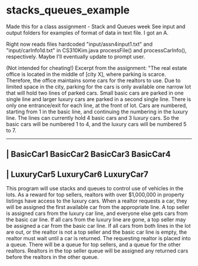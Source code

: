 # stacks_queues_example

Made this for a class assignment - Stack and Queues week
See input and output folders for examples of format of data in text file.
I got an A.

Right now reads files hardcoded "input/assn4input1.txt" and "input/carInfo1d.txt" in CS310Kim.java processFile() and processCarInfo(), respectively. Maybe I'll eventually update to prompt user.

(Not intended for cheating!)
Excerpt from the assignment:
"The real estate office is located in the middle of [city X], where parking is scarce. Therefore, the office maintains some cars for the realtors to use. Due to limited space in the city, parking for the cars is only available one narrow lot that will hold two lines of parked cars.
Small basic cars are parked in one single line and larger luxury cars are parked in a second single line. There is only one entrance/exit for each line, at the front of lot. Cars are numbered, starting from 1 in the basic line, and continuing the numbering in the luxury line. The lines can currently hold 4 basic cars and 3 luxury cars.
So the basic cars will be numbered 1 to 4, and the luxury cars will be numbered 5 to 7.

-----------------------------------------------
| BasicCar1 BasicCar2 BasicCar3 BasicCar4
-----------------------------------------------
| LuxuryCar5 LuxuryCar6 LuxuryCar7
-----------------------------------------------

This program will use stacks and queues to control use of vehicles in the lots.
As a reward for top sellers, realtors with over \$1,000,000 in property listings have access to the luxury cars. When a realtor requests a car, they will be assigned the first available car from the appropriate line. A top seller is assigned cars from the luxury car line, and everyone else gets cars from the basic car line.
If all cars from the luxury line are gone, a top seller may be assigned a car from the basic car line. If all cars from both lines in the lot are out, or the realtor is not a top seller and the basic car line is empty, the realtor must wait until a car is returned. The requesting realtor is placed into a queue. There will be a queue for top sellers, and a queue for the other realtors. Realtors in the top seller queue will be assigned any returned cars before the realtors in the other queue.
